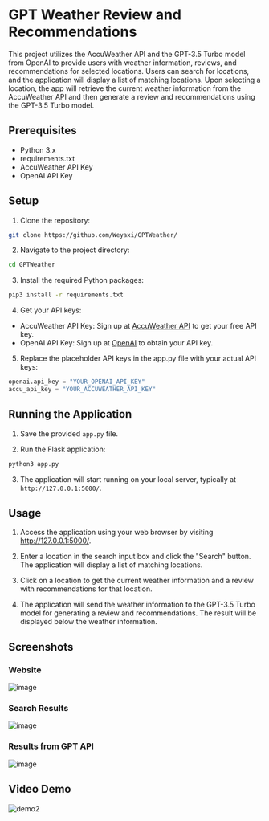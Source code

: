 # GPT Weather Review and Recommendations

This project utilizes the AccuWeather API and the GPT-3.5 Turbo model from OpenAI to provide users with weather information, reviews, and recommendations for selected locations. Users can search for locations, and the application will display a list of matching locations. Upon selecting a location, the app will retrieve the current weather information from the AccuWeather API and then generate a review and recommendations using the GPT-3.5 Turbo model.

## Prerequisites
- Python 3.x
- requirements.txt
- AccuWeather API Key
- OpenAI API Key


## Setup

1. Clone the repository:

```bash
git clone https://github.com/Weyaxi/GPTWeather/
```

2. Navigate to the project directory: 

```bash
cd GPTWeather
```

3. Install the required Python packages:

```bash
pip3 install -r requirements.txt
```

4. Get your API keys:

- AccuWeather API Key: Sign up at [AccuWeather API](https://developer.accuweather.com/apis) to get your free API key.
- OpenAI API Key: Sign up at [OpenAI](https://platform.openai.com/) to obtain your API key.

5. Replace the placeholder API keys in the app.py file with your actual API keys:

```python
openai.api_key = "YOUR_OPENAI_API_KEY"
accu_api_key = "YOUR_ACCUWEATHER_API_KEY"
```

## Running the Application

1. Save the provided `app.py` file.

2. Run the Flask application:

```bash
python3 app.py
```

3. The application will start running on your local server, typically at `http://127.0.0.1:5000/`.

## Usage

1. Access the application using your web browser by visiting http://127.0.0.1:5000/.

2. Enter a location in the search input box and click the "Search" button. The application will display a list of matching locations.

3. Click on a location to get the current weather information and a review with recommendations for that location.

4. The application will send the weather information to the GPT-3.5 Turbo model for generating a review and recommendations. The result will be displayed below the weather information.

## Screenshots

### Website

![image](https://github.com/Weyaxi/GPTWeather/assets/81961593/91e2969d-e1c3-4732-98e3-60e42b1f03fa)

### Search Results

![image](https://github.com/Weyaxi/GPTWeather/assets/81961593/b6e0527a-db8e-4c65-b639-b2d982367093)

### Results from GPT API

![image](https://github.com/Weyaxi/GPTWeather/assets/81961593/d9a41f66-1c2e-4c0b-aac8-12a15aeaa598)

## Video Demo 

![demo2](https://github.com/Weyaxi/GPTWeather/assets/81961593/9b14420c-ffcc-495a-9341-f16716a0bcb6)

